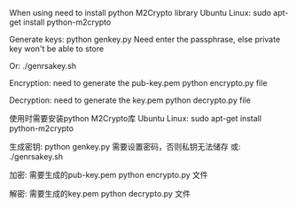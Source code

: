 When using need to install python M2Crypto library
Ubuntu Linux:
sudo apt-get install python-m2crypto

Generate keys:
python genkey.py
Need enter the passphrase, else private key won't be able to store

Or:
./genrsakey.sh

Encryption: need to generate the pub-key.pem
python encrypto.py file

Decryption: need to generate the key.pem
python decrypto.py file



使用时需要安装python M2Crypto库
Ubuntu Linux:
sudo apt-get install python-m2crypto

生成密钥:
python genkey.py
需要设置密码，否则私钥无法储存
或:
./genrsakey.sh

加密:	需要生成的pub-key.pem
python encrypto.py 文件

解密:	需要生成的key.pem
python decrypto.py 文件
